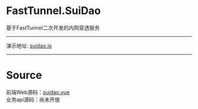 # FastTunnel.SuiDao
基于FastTunnel二次开发的内网穿透服务

***
演示地址: [suidao.io](https://suidao.io)
***

# Source

前端Web源码：[suidao.vue](https://github.com/SpringHgui/suidao.vue)  
业务api源码：尚未开放 
